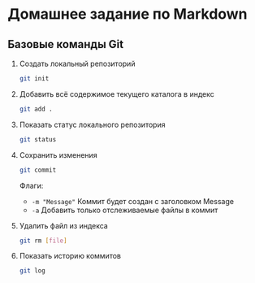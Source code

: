 # Домашнее задание по Markdown

## Базовые команды Git

1. Создать локальный репозиторий
	```bash
	git init
	```
1. Добавить всё содержимое текущего каталога в индекс
	```bash
	git add .
	```
1. Показать статус локального репозитория
	```bash
	git status
	```
1. Сохранить изменения
	```bash
	git commit
	```
	Флаги:
	- `-m "Message"` Коммит будет создан с заголовком Message 
	- `-a` Добавить только отслеживаемые файлы в коммит

1. Удалить файл из индекса
	```bash
	git rm [file]
	```
1. Показать историю коммитов
	```bash
	git log
	```